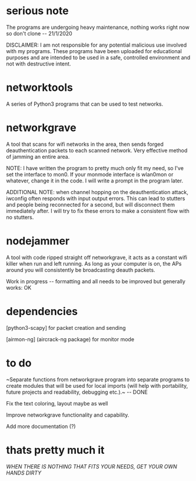 # serious note
The programs are undergoing heavy maintenance, nothing works right now so don't clone -- 21/1/2020

DISCLAIMER: I am not responsible for any potential malicious use involved with my programs. These programs have been uploaded for educational purposes and are intended to be used in a safe, controlled environment and not with destructive intent.

# networktools
A series of Python3 programs that can be used to test networks.

# networkgrave
A tool that scans for wifi networks in the area, then sends forged deauthentication packets to each scanned network. Very effective method of jamming an entire area.

NOTE: I have written the program to pretty much only fit my need, so I've set the interface to mon0. If your monmode interface is wlan0mon or whatever, change it in the code. I will write a prompt in the program later.

ADDITIONAL NOTE: when channel hopping on the deauthentication attack, iwconfig often responds with input output errors. This can lead to stutters and people being reconnected for a second, but will disconnect them immediately after. I will try to fix these errors to make a consistent flow with no stutters.

# nodejammer
A tool with code ripped straight off networkgrave, it acts as a constant wifi killer when run and left running. As long as your computer is on, the APs around you will consistently be broadcasting deauth packets.

Work in progress -- formatting and all needs to be improved but generally works: OK

# dependencies
[python3-scapy] for packet creation and sending

[airmon-ng] (aircrack-ng package) for monitor mode

# to do
~Separate functions from networkgrave program into separate programs to create modules that will be used for local imports (will help with portability, future projects and readability, debugging etc.).~ -- DONE

Fix the text coloring, layout maybe as well

Improve networkgrave functionality and capability.

Add more documentation (?)

# thats pretty much it
_WHEN THERE IS NOTHING THAT FITS YOUR NEEDS, GET YOUR OWN HANDS DIRTY_
